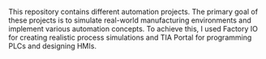 This repository contains different automation projects. The primary goal of these projects is to simulate real-world manufacturing environments and implement various automation concepts. To achieve this, I used Factory IO for creating realistic process simulations and TIA Portal for programming PLCs and designing HMIs.
